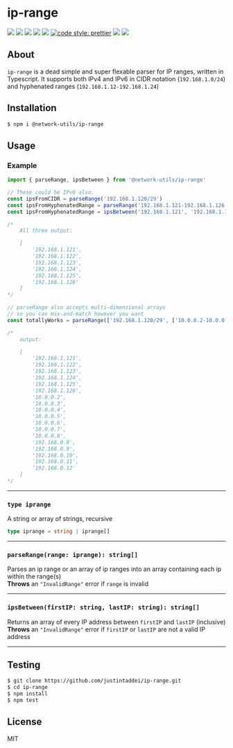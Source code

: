 # ip-range

![](https://img.shields.io/travis/justintaddei/ip-range.svg?style=flat)
![](https://img.shields.io/github/issues-raw/justintaddei/ip-range.svg?style=flat)
![](https://img.shields.io/npm/v/@network-utils/ip-range.svg?style=flat)
![](https://img.shields.io/npm/dt/@network-utils/ip-range.svg?style=flat)
![](https://img.shields.io/npm/l/@network-utils/ip-range.svg?style=flat)
[![code style: prettier](https://img.shields.io/badge/code_style-prettier-ff69b4.svg?style=flat)](https://github.com/prettier/prettier)
![](https://img.shields.io/github/languages/top/justintaddei/ip-range.svg?colorB=blue&style=flat)
![](https://img.shields.io/badge/status-awesome-red.svg?style=flat)

## About

`ip-range` is a dead simple and super flexable parser for IP ranges, written in Typescript. It supports both IPv4 and IPv6 in CIDR notation (`192.168.1.0/24`) and hyphenated ranges (`192.168.1.12-192.168.1.24`)

## Installation

```bash
$ npm i @network-utils/ip-range
```

## Usage

### Example

```typescript
import { parseRange, ipsBetween } from '@network-utils/ip-range'

// These could be IPv6 also.
const ipsFromCIDR = parseRange('192.168.1.120/29')
const ipsFromHyphenatedRange = parseRange('192.168.1.121-192.168.1.126')
const ipsFromHyphenatedRange = ipsBetween('192.168.1.121', '192.168.1.126')

/*
    All three output:

    [
        '192.168.1.121',
        '192.168.1.122',
        '192.168.1.123',
        '192.168.1.124',
        '192.168.1.125',
        '192.168.1.126'
    ]
*/

// parseRange also accepts multi-dimensional arrays
// so you can mix-and-match however you want
const totallyWorks = parseRange(['192.168.1.120/29', ['10.0.0.2-10.0.0.8', '192.168.0.8-192.168.0.12']])

/*
    output:

    [
        '192.168.1.121',
        '192.168.1.122',
        '192.168.1.123',
        '192.168.1.124',
        '192.168.1.125',
        '192.168.1.126',
        '10.0.0.2',
        '10.0.0.3',
        '10.0.0.4',
        '10.0.0.5',
        '10.0.0.6',
        '10.0.0.7',
        '10.0.0.8',
        '192.168.0.8',
        '192.168.0.9',
        '192.168.0.10',
        '192.168.0.11',
        '192.168.0.12'
    ]
*/
```

---

### `type iprange`

A string or array of strings, recursive

```typescript
type iprange = string | iprange[]
```

---

### `parseRange(range: iprange): string[]`

Parses an ip range or an array of ip ranges into an array containing each ip within the range(s)  
**Throws** an `"InvalidRange"` error if `range` is invalid

---

### `ipsBetween(firstIP: string, lastIP: string): string[]`

Returns an array of every IP address between `firstIP` and `lastIP` (inclusive)  
**Throws** an `"InvalidRange"` error if `firstIP` or `lastIP` are not a valid IP address

---

## Testing

```bash
$ git clone https://github.com/justintaddei/ip-range.git
$ cd ip-range
$ npm install
$ npm test
```

## License

MIT
